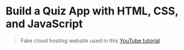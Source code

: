 # Build a Quiz App with HTML, CSS, and JavaScript

> Fake cloud hosting website used in this [YouTube tutorial](https://www.youtube.com/playlist?list=PLB6wlEeCDJ5Yyh6P2N6Q_9JijB6v4UejF)


